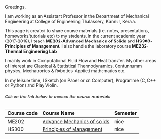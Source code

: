 Greetings,

I am working as an Assistant Professor in the Department of Mechanical Engineering at College of Engineering Thalassery, Kannur, Kerala. 

This page is created to share course materials (i.e. notes, presentations, homeworks/tutorials etc) to my students. In the current academic year (2017-2018), I teach **ME202-Advanced Mechanics of Solids** and **HS300-Principles of Management**. I also handle the laboratory course **ME232-Thermal Engineering Lab**

I mainly work in Computational Fluid Flow and Heat transfer. My other areas of interest are  Classical & Statistical Thermodynamics, Contunnumm physics, Mechatronics & Robotics,  Applied mathematics etc.

In my leisure time, I Sketch (on Paper or on Computer), Programme (C, C++ or Python) and Play Violin.  


###### [](#header-5)Clik on the link below to access the course materials

| Course code  | Course Name                             | Semester  |
|:-------------|:----------------------------------------|:----------|
| ME202        | [Advance Mechanics of solids](page-1)   | nice      |
| HS300        | [Principles of Management](page-2)      | nice      |

